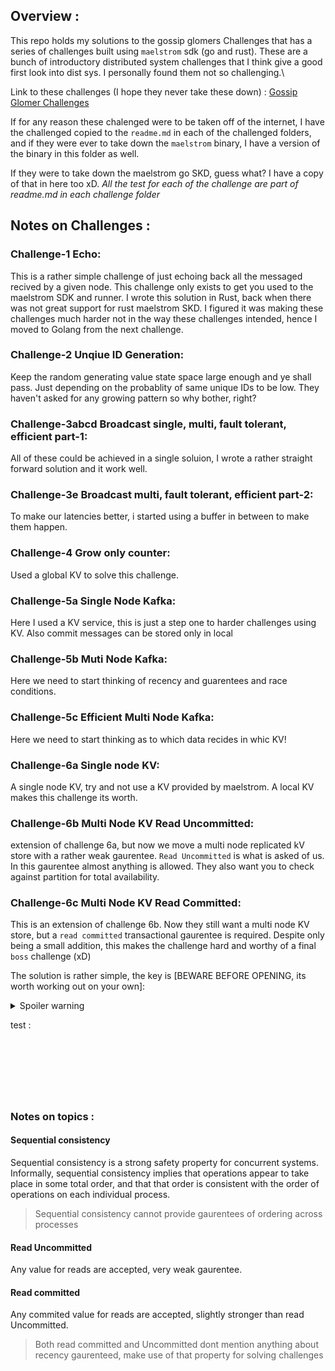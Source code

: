 ## Overview : 
This repo holds my solutions to the gossip glomers Challenges that has a series of challenges built using `maelstrom` sdk (go and rust). These are a bunch of introductory distributed system challenges that I think give a good first look into dist sys. I personally found them not so challenging.\

Link to these challenges (I hope they never take these down) : [Gossip Glomer Challenges](https://fly.io/dist-sys/)

If for any reason these chalenged were to be taken off of the internet, I have the challenged copied to the `readme.md` in each of the challenged folders, and if they were ever to take down the `maelstrom` binary, I have a version of the binary in this folder as well. 

If they were to take down the maelstrom go SKD, guess what? I have a copy of that in here too xD. *All the test for each of the challenge are part of readme.md in each challenge folder*

## Notes on Challenges : 

### Challenge-1 Echo:

This is a rather simple challenge of just echoing back all the messaged recived by a given node. This challenge only exists to get you used to the maelstrom SDK and runner. I wrote this solution in Rust, back when there was not great support for rust maelstrom SKD.
I figured it was making these challenges much harder not in the way these challenges intended, hence I moved to Golang from the next challenge.

### Challenge-2 Unqiue ID Generation: 

Keep the random generating value state space large enough and ye shall pass. Just depending on the probablity of same unique IDs to be low. They haven't asked for any growing pattern so why bother, right?


### Challenge-3abcd Broadcast single, multi, fault tolerant, efficient part-1:

All of these could be achieved in a single soluion, I wrote a rather straight forward solution and it work well.

### Challenge-3e Broadcast multi, fault tolerant, efficient part-2:

To make our latencies better, i started using a buffer in between to make them happen.

### Challenge-4 Grow only counter:

Used a global KV to solve this challenge.

### Challenge-5a Single Node Kafka:

Here I used a KV service, this is just a step one to harder challenges using KV. Also commit messages can be stored only in local

### Challenge-5b Muti Node Kafka: 

Here we need to start thinking of recency and guarentees and race conditions. 

### Challenge-5c Efficient Multi Node Kafka:

Here we need to start thinking as to which data recides in whic KV!

### Challenge-6a Single node KV:

A single node KV, try and not use a KV provided by maelstrom. A local KV makes this challenge its worth.

### Challenge-6b Multi Node KV Read Uncommitted:

extension of challenge 6a, but now we move a multi node replicated kV store with a rather weak gaurentee. `Read Uncommitted` is what is asked of us. In this gaurentee almost anything is allowed. They also want you to check against partition for total availability.

### Challenge-6c Multi Node KV Read Committed:

This is an extension of challenge 6b. Now they still want a multi node KV store, but a `read committed` transactional gaurentee is required. Despite only being a small addition, this makes the challenge hard and worthy of a final `boss` challenge (xD)

The solution is rather simple, the key is [BEWARE BEFORE OPENING, its worth working out on your own]: 

<details>
  <summary>Spoiler warning</summary>

  Jespen asks for total availability, this is only possible if stale reads are allowed. In this challenge Jespen accepts all stale read. To handle intermediated reads make sure to get one lock per transaction and not break up the transaction.
  
  ![image](./6c.jpeg)
  
</details>

test :

<br /> <br /><br />
--- 
### Notes on topics : 

#### Sequential consistency 
Sequential consistency is a strong safety property for concurrent systems. Informally, sequential consistency implies that operations appear to take place in some total order, and that that order is consistent with the order of operations on each individual process.

> Sequential consistency cannot provide gaurentees of ordering across processes


#### Read Uncommitted 

Any value for reads are accepted, very weak gaurentee.

#### Read committed

Any commited value for reads are accepted, slightly stronger than read Uncommitted.

> Both read committed and Uncommitted dont mention anything about recency gaurenteed, make use of that property for solving challenges
